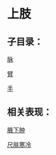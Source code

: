 # 上肢## 子目录：[脉](https://www.gmzyjc.com/read/biaoxian/cat_脉.md)[臂](https://www.gmzyjc.com/read/biaoxian/cat_臂.md)[手](https://www.gmzyjc.com/read/biaoxian/cat_手.md)## 相关表现： [腋下肿](https://www.gmzyjc.com/search/result?wd=腋下肿)[尺肤寒冷](https://www.gmzyjc.com/search/result?wd=尺肤寒冷)